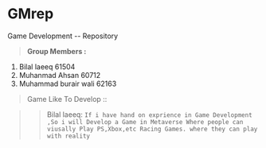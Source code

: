 # GMrep
Game Development -- Repository  



>**Group Members :**

1.  Bilal laeeq                   61504        
2.  Muhanmad Ahsan               60712        
3.  Muhammad burair wali         62163        



 
>Game Like To Develop ::

>>Bilal laeeq:
`If i have hand on exprience in Game Development ,So i will Develop a Game in Metaverse Where people can viusally Play PS,Xbox,etc Racing Games.
where they can play with reality `

